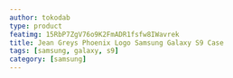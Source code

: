 ```yaml
---
author: tokodab
type: product
featimg: 15RbP7ZgV76o9K2FmADR1fsfw8IWavrek
title: Jean Greys Phoenix Logo Samsung Galaxy S9 Case
tags: [samsung, galaxy, s9]
category: [samsung]
---
```

